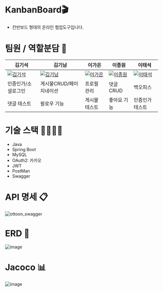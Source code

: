 # KanbanBoard🎬

- 칸반보드 형태의 온라인 협업도구입니다.

# 팀원 / 역할분담 🤝
| 김기석                         | 김기남                         | 이가은                         | 이종원                         | 이태석                         |
|-------------------------------|-------------------------------|-------------------------------|-------------------------------|-------------------------------|
| [![김기석](https://github.com/kiseokkm.png)]([https://github.com/kiseokkm]) | [![김기남](https://github.com/kimankim0001.png)](https://github.com/kimankim0001) | [![이가은](https://github.com/GaEun1216.png)](https://github.com/GaEun1216) | [![이종원](https://github.com/dlwhddnjs11223.png)](https://github.com/dlwhddnjs11223) | [![이태석](https://github.com/erictslee.png)](https://github.com/erictslee) |
|인증인가/소셜로그인|게시물CRUD/페이지네이션|프로필 관리|댓글 CRUD|백오피스
|댓글 테스트|팔로우 기능|게시물 테스트 | 좋아요 기능|인증인가 테스트


# 기술 스택 👩‍💻👨‍💻
- Java 
- Spring Boot
- MySQL
- OAuth2: 카카오
- JWT
- PostMan
- Swagger

# API 명세 📋
![ottoon_swagger](https://github.com/JulySoon/Ottoon/assets/50200959/ab1afa0a-0ab0-458a-8801-6042a5b825c6)


# ERD 📑
![image](https://github.com/JulySoon/Ottoon/assets/94772043/4a8a131f-ad2d-46c3-b3f6-0325bd5dd3e9)


# Jacoco 📊
![image](https://github.com/JulySoon/Ottoon/assets/94772043/8834f2cd-958c-46fc-bfe5-f8f968be8653)
